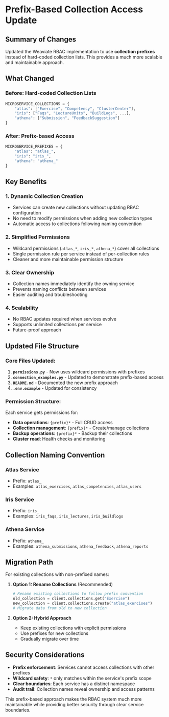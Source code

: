 # Prefix-Based Collection Access Update

## Summary of Changes

Updated the Weaviate RBAC implementation to use **collection prefixes** instead of hard-coded collection lists. This provides a much more scalable and maintainable approach.

## What Changed

### Before: Hard-coded Collection Lists
```python
MICROSERVICE_COLLECTIONS = {
    "atlas": ["Exercise", "Competency", "ClusterCenter"],
    "iris": ["Faqs", "LectureUnits", "BuildLogs", ...],
    "athena": ["Submission", "FeedbackSuggestion"]
}
```

### After: Prefix-based Access
```python
MICROSERVICE_PREFIXES = {
    "atlas": "atlas_",
    "iris": "iris_", 
    "athena": "athena_"
}
```

## Key Benefits

### 1. **Dynamic Collection Creation**
- Services can create new collections without updating RBAC configuration
- No need to modify permissions when adding new collection types
- Automatic access to collections following naming convention

### 2. **Simplified Permissions**
- Wildcard permissions (`atlas_*`, `iris_*`, `athena_*`) cover all collections
- Single permission rule per service instead of per-collection rules
- Cleaner and more maintainable permission structure

### 3. **Clear Ownership**
- Collection names immediately identify the owning service
- Prevents naming conflicts between services
- Easier auditing and troubleshooting

### 4. **Scalability**
- No RBAC updates required when services evolve
- Supports unlimited collections per service
- Future-proof approach

## Updated File Structure

### Core Files Updated:
1. **`permissions.py`** - Now uses wildcard permissions with prefixes
2. **`connection_examples.py`** - Updated to demonstrate prefix-based access
3. **`README.md`** - Documented the new prefix approach
4. **`.env.example`** - Updated for consistency

### Permission Structure:
Each service gets permissions for:
- **Data operations**: `{prefix}*` - Full CRUD access
- **Collection management**: `{prefix}*` - Create/manage collections  
- **Backup operations**: `{prefix}*` - Backup their collections
- **Cluster read**: Health checks and monitoring

## Collection Naming Convention

### Atlas Service
- Prefix: `atlas_`
- Examples: `atlas_exercises`, `atlas_competencies`, `atlas_users`

### Iris Service  
- Prefix: `iris_`
- Examples: `iris_faqs`, `iris_lectures`, `iris_buildlogs`

### Athena Service
- Prefix: `athena_`
- Examples: `athena_submissions`, `athena_feedback`, `athena_reports`

## Migration Path

For existing collections with non-prefixed names:

1. **Option 1: Rename Collections** (Recommended)
   ```python
   # Rename existing collections to follow prefix convention
   old_collection = client.collections.get("Exercise")
   new_collection = client.collections.create("atlas_exercises")
   # Migrate data from old to new collection
   ```

2. **Option 2: Hybrid Approach**
   - Keep existing collections with explicit permissions
   - Use prefixes for new collections
   - Gradually migrate over time

## Security Considerations

- **Prefix enforcement**: Services cannot access collections with other prefixes
- **Wildcard safety**: `*` only matches within the service's prefix scope
- **Clear boundaries**: Each service has a distinct namespace
- **Audit trail**: Collection names reveal ownership and access patterns

This prefix-based approach makes the RBAC system much more maintainable while providing better security through clear service boundaries.
